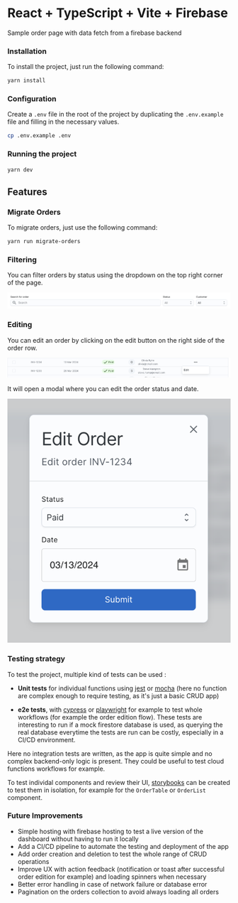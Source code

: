 # React + TypeScript + Vite + Firebase

Sample order page with data fetch from a firebase backend

### Installation

To install the project, just run the following command:

```bash
yarn install
```

### Configuration

Create a `.env` file in the root of the project by duplicating the `.env.example` file and filling in the necessary values.

```bash
cp .env.example .env
```

### Running the project

```bash
yarn dev
```

## Features

### Migrate Orders

To migrate orders, just use the following command:

```bash
yarn run migrate-orders
```

### Filtering

You can filter orders by status using the dropdown on the top right corner of the page.

![Filtering](./docs/filters.png)

### Editing

You can edit an order by clicking on the edit button on the right side of the order row.

![Editing](./docs/edit.png)

It will open a modal where you can edit the order status and date.

![Editing Modal](./docs/edit-modal.png)

### Testing strategy

To test the project, multiple kind of tests can be used :

- **Unit tests** for individual functions using [jest](https://jestjs.io/) or [mocha](https://mochajs.org/) (here no function are complex enough to require testing, as it's just a basic CRUD app)

- **e2e tests**, with [cypress](https://www.cypress.io/) or [playwright](https://playwright.dev/) for example to test whole workflows (for example the order edition flow). These tests are interesting to run if a mock firestore database is used, as querying the real database everytime the tests are run can be costly, especially in a CI/CD environment.

Here no integration tests are written, as the app is quite simple and no complex backend-only logic is present. They could be useful to test cloud functions workflows for example.

To test individal components and review their UI, [storybooks](https://storybook.js.org/) can be created to test them in isolation, for example for the `OrderTable` or `OrderList` component.

### Future Improvements

- Simple hosting with firebase hosting to test a live version of the dashboard without having to run it locally
- Add a CI/CD pipeline to automate the testing and deployment of the app
- Add order creation and deletion to test the whole range of CRUD operations
- Improve UX with action feedback (notification or toast after successful order edition for example) and loading spinners when necessary
- Better error handling in case of network failure or database error
- Pagination on the orders collection to avoid always loading all orders
